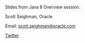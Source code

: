 Slides from Java 8 Overview session.

Scott Seighman, Oracle

Email: scott.seighman@oracle.com

[Twitter](http://twitter.com/JavaCleveland)
